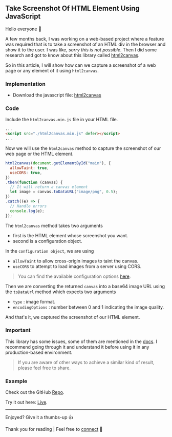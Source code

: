 ## Take Screenshot Of HTML Element Using JavaScript

Hello everyone 👋

A few months back, I was working on a web-based project where a feature was required that is to take a screenshot of an HTML div in the browser and show it to the user. I was like, *sorry this is not possible*. Then I did some research and got to know about this library called [html2canvas](https://html2canvas.hertzen.com/).

So in this article, I will show how can we capture a screenshot of a web page or any element of it using `html2canvas`.

### Implementation

- Download the javascript file: [html2canvas](https://html2canvas.hertzen.com)

### Code

Include the `html2canvas.min.js` file in your HTML file.

```HTML
...
<script src="./html2canvas.min.js" defer></script>
...
```

Now we will use the `html2canvas` method to capture the screenshot of our web page or the HTML element.

```javascript
html2canvas(document.getElementById("main"), {
  allowTaint: true,
  useCORS: true,
})
.then(function (canvas) {
  // It will return a canvas element
  let image = canvas.toDataURL("image/png", 0.5);
})
.catch((e) => {
  // Handle errors
  console.log(e);
});
```
The `html2canvas` method takes two arguments
- first is the HTML element whose screenshot you want.
- second is a configuration object.

In the `configuration object`, we are using
- `allowTaint` to allow cross-origin images to taint the canvas.
- `useCORS` to attempt to load images from a server using CORS.

> You can find the available configuration options [here](https://html2canvas.hertzen.com/configuration).

Then we are converting the returned `canvas` into a base64 image URL using the `toDataUrl` method which expects two arguments
- `type` : image format.
- `encodingOptions` : number between 0 and 1 indicating the image quality.

And that's it, we captured the screenshot of our HTML element.

### Important

This library has some issues, some of them are mentioned in the [docs](https://github.com/niklasvh/html2canvas). I recommend going through it and understand it before using it in any production-based environment.

> If you are aware of other ways to achieve a similar kind of result, please feel free to share.

### Example

Check out the GitHub [Repo](https://github.com/bibekkakati/blogs-projects/tree/main/web/html-screenshot).

Try it out here: [Live](https://bibekkakati.github.io/blogs-projects/web/html-screenshot/).

---

Enjoyed? Give it a thumbs-up 👍

Thank you for reading | Feel free to [connect](https://bibekkakati.me) 👋